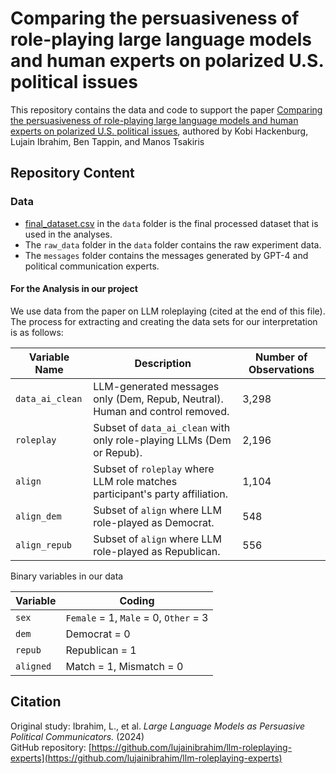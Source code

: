 # Comparing the persuasiveness of role-playing large language models and human experts on polarized U.S. political issues
This repository contains the data and code to support the paper [Comparing the persuasiveness of role-playing large language models and human experts on polarized U.S. political issues](https://osf.io/preprints/osf/ey8db), authored by Kobi Hackenburg, Lujain Ibrahim, Ben Tappin, and Manos Tsakiris

## Repository Content
### Data
* [final_dataset.csv](https://github.com/lujainibrahim/llm-roleplaying/blob/main/data/final_dataset.csv) in the `data` folder is the final processed dataset that is used in the analyses.
* The `raw_data` folder in the `data` folder contains the raw experiment data.
* The `messages` folder contains the messages generated by GPT-4 and political communication experts.

#### For the Analysis in our project
We use data from the paper on LLM roleplaying (cited at the end of this file). The process for extracting and creating the data sets for our interpretation is as follows:

| **Variable Name** | **Description**                                                               | **Number of Observations** |
| ----------------- | ----------------------------------------------------------------------------- | -------------------------- |
| `data_ai_clean`   | LLM-generated messages only (Dem, Repub, Neutral). Human and control removed. | 3,298                      |
| `roleplay`        | Subset of `data_ai_clean` with only role-playing LLMs (Dem or Repub).         | 2,196                      |
| `align`           | Subset of `roleplay` where LLM role matches participant's party affiliation.  | 1,104                      |
| `align_dem`       | Subset of `align` where LLM role-played as Democrat.                          | 548                        |
| `align_repub`     | Subset of `align` where LLM role-played as Republican.                        | 556                        |

Binary variables in our data

| **Variable** | **Coding**                            |
| ------------ | ------------------------------------- |
| `sex`        | `Female` = 1, `Male` = 0, `Other` = 3 |
| `dem`        | Democrat = 0                          |
| `repub`      | Republican = 1                        |
| `aligned`    | Match = 1, Mismatch = 0               |


## Citation

Original study: Ibrahim, L., et al. _Large Language Models as Persuasive Political Communicators._ (2024)  
GitHub repository: [https://github.com/lujainibrahim/llm-roleplaying-experts](https://github.com/lujainibrahim/llm-roleplaying-experts)
